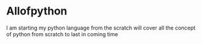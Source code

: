 # Allofpython
I am starting my python language from the scratch will cover all the concept of python from scratch to last in coming time
